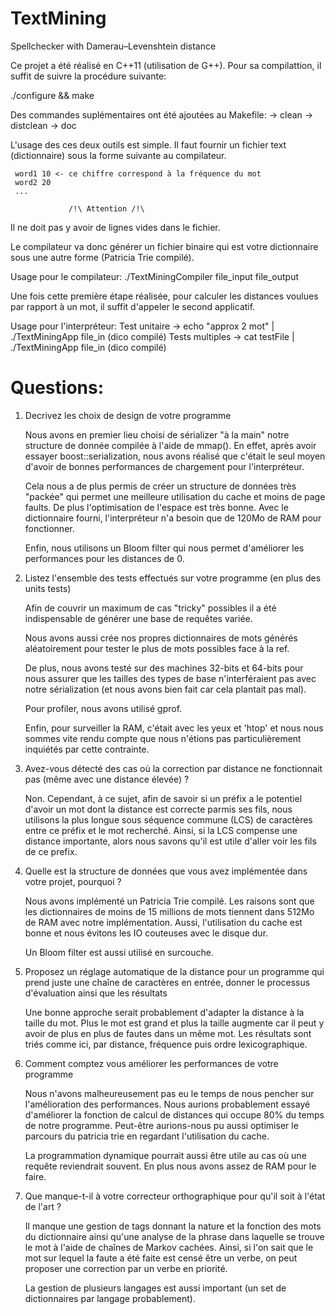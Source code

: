 TextMining
==========

Spellchecker with Damerau–Levenshtein distance

Ce projet a été réalisé en C++11 (utilisation de G++). Pour sa compilattion,
il suffit de suivre la procédure suivante:

./configure && make

Des commandes suplémentaires ont été ajoutées au Makefile:
    -> clean
    -> distclean
    -> doc

L'usage des ces deux outils est simple. Il faut fournir un fichier text
(dictionnaire)
sous la forme suivante au compilateur.

     word1 10 <- ce chiffre correspond à la fréquence du mot
     word2 20
     ...

                 /!\ Attention /!\
Il ne doit pas y avoir de lignes vides dans le fichier.

Le compilateur va donc générer un fichier binaire qui est votre dictionnaire sous une
autre forme (Patricia Trie compilé).

Usage pour le compilateur: ./TextMiningCompiler file_input file_output

Une fois cette première étape réalisée, pour calculer les distances voulues par
rapport à un mot, il suffit d'appeler le second applicatif.

Usage pour l'interpréteur:
      Test unitaire ->  echo "approx 2 mot" | ./TextMiningApp file_in (dico compilé)
      Tests multiples -> cat testFile | ./TextMiningApp file_in (dico compilé)

Questions:
==========

 1. Decrivez les choix de design de votre programme
    
    Nous avons en premier lieu choisi de sérializer "à la main" notre structure
    de donnée compilée à l'aide de mmap(). En effet, après avoir essayer
    boost::serialization, nous avons réalisé que c'était le seul moyen d'avoir
    de bonnes performances de chargement pour l'interpréteur.
    
    Cela nous a de plus permis de créer un structure de données très "packée"
    qui permet une meilleure utilisation du cache et moins de page faults. De
    plus l'optimisation de l'espace est très bonne. Avec le dictionnaire fourni,
    l'interpréteur n'a besoin que de 120Mo de RAM pour fonctionner.

    Enfin, nous utilisons un Bloom filter qui nous permet d'améliorer les
    performances pour les distances de 0.

 2. Listez l'ensemble des tests effectués sur votre programme (en plus des units tests)

    Afin de couvrir un maximum de cas "tricky" possibles il a été indispensable
    de générer une base de requêtes variée.

    Nous avons aussi crée nos propres dictionnaires de mots générés aléatoirement pour
    tester le plus de mots possibles face à la ref.

    De plus, nous avons testé sur des machines 32-bits et 64-bits pour nous
    assurer que les tailles des types de base n'interféraient pas avec notre
    sérialization (et nous avons bien fait car cela plantait pas mal).

    Pour profiler, nous avons utilisé gprof.

    Enfin, pour surveiller la RAM, c'était avec les yeux et 'htop' et nous nous
    sommes vite rendu compte que nous n'étions pas particulièrement inquiétés
    par cette contrainte.

 3. Avez-vous détecté des cas où la correction par distance ne fonctionnait pas (même avec une distance  élevée) ?

    Non. Cependant, à ce sujet, afin de savoir si un préfix a le potentiel
    d'avoir un mot dont la distance est correcte parmis ses fils, nous utilisons
    la plus longue sous séquence commune (LCS) de caractères entre ce préfix et
    le mot recherché. Ainsi, si la LCS compense une distance importante, alors
    nous savons qu'il est utile d'aller voir les fils de ce prefix.

 4. Quelle est la structure de données que vous avez implémentée dans votre projet, pourquoi ?

    Nous avons implémenté un Patricia Trie compilé. Les raisons sont que les
    dictionnaires de moins de 15 millions de mots tiennent dans 512Mo de RAM
    avec notre implémentation. Aussi, l'utilisation du cache est bonne et nous
    évitons les IO couteuses avec le disque dur.

    Un Bloom filter est aussi utilisé en surcouche.

 5. Proposez un réglage automatique de la distance pour un programme qui prend juste une chaîne de caractères en entrée, donner le processus d'évaluation ainsi que les résultats

    Une bonne approche serait probablement d'adapter la distance à la taille du
    mot. Plus le mot est grand et plus la taille augmente car il peut y avoir de
    plus en plus de fautes dans un même mot.
    Les résultats sont triés comme ici, par distance, fréquence puis ordre
    lexicographique.

 6. Comment comptez vous améliorer les performances de votre programme

    Nous n'avons malheureusement pas eu le temps de nous pencher sur
    l'amélioration des performances.
    Nous aurions probablement essayé d'améliorer la fonction de calcul de
    distances qui occupe 80% du temps de notre programme.
    Peut-être aurions-nous pu aussi optimiser le parcours du patricia trie en
    regardant l'utilisation du cache.

    La programmation dynamique pourrait aussi être utile au cas où une requête
    reviendrait souvent. En plus nous avons assez de RAM pour le faire.

 7. Que manque-t-il à votre correcteur orthographique pour qu'il soit à l'état de l'art ?

    Il manque une gestion de tags donnant la nature et la fonction des mots du
    dictionnaire ainsi qu'une analyse de la phrase dans laquelle se trouve le
    mot à l'aide de chaînes de Markov cachées. Ainsi, si l'on sait que le mot
    sur lequel la faute a été faite est censé être un verbe, on peut proposer
    une correction par un verbe en priorité.

    La gestion de plusieurs langages est aussi important (un set de
    dictionnaires par langage probablement).
